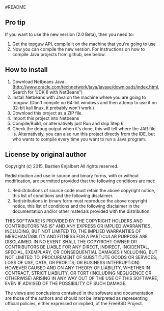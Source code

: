 #README

## Pro tip

If you want to use the new version (2.0 Beta), then you need to:
1. Get the topguw API, compile it on the machine that you're going to use
2. Now you can compile the new version. For instructions on how to compile Java projects from github, see below.

## How to install

1. Download Netbeans Java. (http://www.oracle.com/technetwork/java/javase/downloads/index.html, Search for "JDK 8 with NetBeans")
2. Install Netbeans with Java on the machine where you are going to topguw. (Don't compile on 64-bit windows and then attemp to use it on 32-bit kali linux, it probably won't work.)
3. Download this project as a ZIP file.
4. Import this project into Netbeans
5. Compile/Build, or alternatively just Run and skip Step 6
6. Check the debug output when it's done, this will tell where the JAR file is. Alternatively, you can also run this project directly from the IDE, but who wants to compile every time you want to run a Java program.


## License by original author

Copyright (c) 2015, Bastien Enjalbert All rights reserved.

Redistribution and use in source and binary forms, with or without
modification, are permitted provided that the following conditions are met:

1. Redistributions of source code must retain the above copyright notice, this
   list of conditions and the following disclaimer.
2. Redistributions in binary form must reproduce the above copyright notice,
   this list of conditions and the following disclaimer in the documentation
   and/or other materials provided with the distribution.

THIS SOFTWARE IS PROVIDED BY THE COPYRIGHT HOLDERS AND CONTRIBUTORS "AS IS" AND
ANY EXPRESS OR IMPLIED WARRANTIES, INCLUDING, BUT NOT LIMITED TO, THE IMPLIED
WARRANTIES OF MERCHANTABILITY AND FITNESS FOR A PARTICULAR PURPOSE ARE
DISCLAIMED. IN NO EVENT SHALL THE COPYRIGHT OWNER OR CONTRIBUTORS BE LIABLE FOR
ANY DIRECT, INDIRECT, INCIDENTAL, SPECIAL, EXEMPLARY, OR CONSEQUENTIAL DAMAGES
(INCLUDING, BUT NOT LIMITED TO, PROCUREMENT OF SUBSTITUTE GOODS OR SERVICES;
LOSS OF USE, DATA, OR PROFITS; OR BUSINESS INTERRUPTION) HOWEVER CAUSED AND
ON ANY THEORY OF LIABILITY, WHETHER IN CONTRACT, STRICT LIABILITY, OR TORT
(INCLUDING NEGLIGENCE OR OTHERWISE) ARISING IN ANY WAY OUT OF THE USE OF THIS
SOFTWARE, EVEN IF ADVISED OF THE POSSIBILITY OF SUCH DAMAGE.

The views and conclusions contained in the software and documentation are those
of the authors and should not be interpreted as representing official policies,
either expressed or implied, of the FreeBSD Project.


